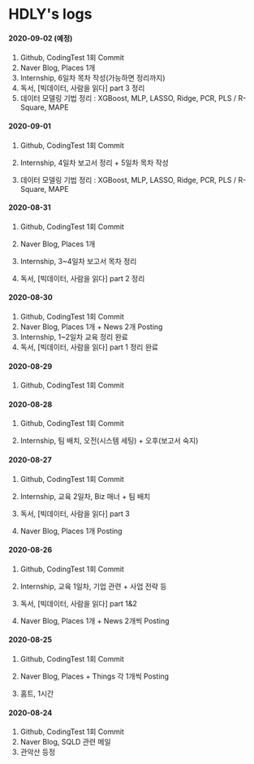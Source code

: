 # HDLY's logs



#### 2020-09-02 (예정)

1. Github, CodingTest 1회 Commit
2. Naver Blog, Places 1개
3. Internship, 6일차 목차 작성(가능하면 정리까지)
4. 독서, [빅데이터, 사람을 읽다] part 3 정리
5. 데이터 모델링 기법 정리 : XGBoost, MLP, LASSO, Ridge, PCR, PLS / R-Square, MAPE



#### 2020-09-01

1. Github, CodingTest 1회 Commit

3. Internship, 4일차 보고서  정리 + 5일차 목차 작성

5. 데이터 모델링 기법 정리 : XGBoost, MLP, LASSO, Ridge, PCR, PLS / R-Square, MAPE

   

#### 2020-08-31 

1. Github, CodingTest 1회 Commit

2. Naver Blog, Places 1개

3. Internship, 3~4일차 보고서 목차 정리

4. 독서, [빅데이터, 사람을 읽다] part 2 정리

   

#### 2020-08-30

1. Github, CodingTest 1회 Commit
2. Naver Blog, Places 1개 + News 2개 Posting
3. Internship, 1~2일차 교육 정리 완료
4. 독서, [빅데이터, 사람을 읽다] part 1 정리 완료



#### 2020-08-29

1. Github, CodingTest 1회 Commit

   

#### 2020-08-28

1. Github, CodingTest 1회 Commit

2. Internship, 팀 배치, 오전(시스템 세팅) + 오후(보고서 숙지)

   

#### 2020-08-27

1. Github, CodingTest 1회 Commit

2. Internship, 교육 2일차, Biz 매너 + 팀 배치

3. 독서, [빅데이터, 사람을 읽다] part 3

4. Naver Blog, Places 1개 Posting

   

#### 2020-08-26

1. Github, CodingTest 1회 Commit

2. Internship, 교육 1일차, 기업 관련 + 사업 전략 등

3. 독서, [빅데이터, 사람을 읽다] part 1&2

4. Naver Blog, Places 1개 + News 2개씩 Posting

   

#### 2020-08-25

1. Github, CodingTest 1회 Commit

2. Naver Blog, Places + Things 각 1개씩 Posting

3. 홈트, 1시간

   

#### 2020-08-24

1. Github, CodingTest 1회 Commit
2. Naver Blog, SQLD 관련 메일
3. 관악산 등정